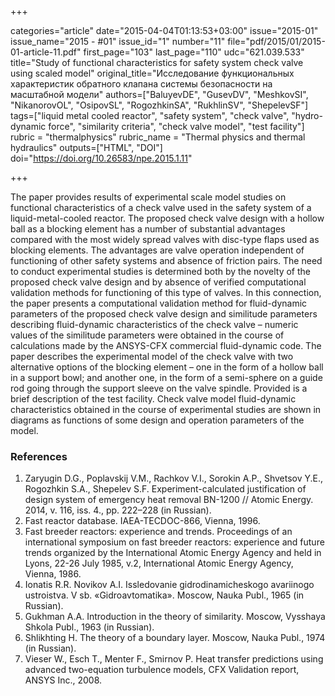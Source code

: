 +++

categories="article"
date="2015-04-04T01:13:53+03:00"
issue="2015-01"
issue_name="2015 - #01"
issue_id="1"
number="11"
file="pdf/2015/01/2015-01-article-11.pdf"
first_page="103"
last_page="110"
udc="621.039.533"
title="Study of functional characteristics for safety system check valve using scaled model"
original_title="Исследование функциональных характеристик обратного клапана системы безопасности на масштабной модели"
authors=["BaluyevDE", "GusevDV", "MeshkovSI", "NikanorovOL", "OsipovSL", "RogozhkinSA", "RukhlinSV", "ShepelevSF"]
tags=["liquid metal cooled reactor", "safety system", "check valve", "hydro-dynamic force", "similarity criteria", "check valve model", "test facility"]
rubric = "thermalphysics"
rubric_name = "Thermal physics and thermal hydraulics"
outputs=["HTML", "DOI"]
doi="https://doi.org/10.26583/npe.2015.1.11"

+++

The paper provides results of experimental scale model studies on functional characteristics of a check valve used in the safety system of a liquid-metal-cooled reactor. The proposed check valve design with a hollow ball as a blocking element has a number of substantial advantages compared with the most widely spread valves with disc-type flaps used as blocking elements. The advantages are valve operation independent of functioning of other safety systems and absence of friction pairs. The need to conduct experimental studies is determined both by the novelty of the proposed check valve design and by absence of verified computational validation methods for functioning of this type of valves. In this connection, the paper presents a computational validation method for fluid-dynamic parameters of the proposed check valve design and similitude parameters describing fluid-dynamic characteristics of the check valve – numeric values of the similitude parameters were obtained in the course of calculations made by the ANSYS-CFX commercial fluid-dynamic code. The paper describes the experimental model of the check valve with two alternative options of the blocking element – one in the form of a hollow ball in a support bowl; and another one, in the form of a semi-sphere on a guide rod going through the support sleeve on the valve spindle. Provided is a brief description of the test facility. Check valve model fluid-dynamic characteristics obtained in the course of experimental studies are shown in diagrams as functions of some design and operation parameters of the model.

### References

1. Zaryugin D.G., Poplavskij V.M., Rachkov V.I., Sorokin A.P., Shvetsov Y.E., Rogozhkin S.A., Shepelev S.F. Experiment-calculated justification of design system of emergency heat removal BN-1200 // Atomic Energy. 2014, v. 116, iss. 4., pp. 222–228 (in Russian).
2. Fast reactor database. IAEA-TECDOC-866, Vienna, 1996.
3. Fast breeder reactors: experience and trends. Proceedings of an international symposium on fast breeder reactors: experience and future trends organized by the International Atomic Energy Agency and held in Lyons, 22-26 July 1985, v.2, International Atomic Energy Agency, Vienna, 1986.
4. Ionatis R.R. Novikov A.I. Issledovanie gidrodinamicheskogo avariinogo ustroistva. V sb. «Gidroavtomatika». Moscow, Nauka Publ., 1965 (in Russian).
5. Gukhman А.А. Introduction in the theory of similarity. Moscow, Vysshaya Shkola Publ., 1963 (in Russian).
6. Shlikhting H. The theory of a boundary layer. Moscow, Nauka Publ., 1974 (in Russian).
7. Vieser W., Esch T., Menter F., Smirnov P. Heat transfer predictions using advanced two-equation turbulence models, CFX Validation report, ANSYS Inc., 2008.